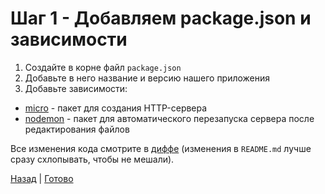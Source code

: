 # Шаг 1 - Добавляем package.json и зависимости

1. Создайте в корне файл `package.json`
2. Добавьте в него название и версию нашего приложения
3. Добавьте зависимости:
  * [micro](https://github.com/zeit/micro) - пакет для создания HTTP-сервера
  * [nodemon](https://github.com/remy/nodemon) - пакет для автоматического перезапуска сервера после редактирования файлов

Все изменения кода смотрите в [диффе][diff]
(изменения в `README.md` лучше сразу схлопывать, чтобы не мешали).

[Назад][prev] | [Готово][next]

[prev]: https://github.com/vitalets/alice-workshop/tree/step0
[diff]: https://github.com/vitalets/alice-workshop/compare/step0...step1
[next]: http://bit.ly/alice-workshop_step2
